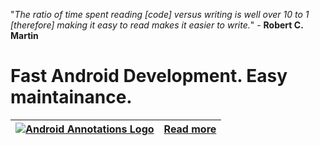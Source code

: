 "_The ratio of time spent reading [code] versus writing is well over 10 to 1 [therefore] making it easy to read makes it easier to write._" - **Robert C. Martin**


# Fast Android Development. Easy maintainance.

[![Android Annotations Logo](https://github.com/excilys/androidannotations/wiki/img/aa-logo.png)](https://github.com/excilys/androidannotations/wiki/Home) | [**Read more**](https://github.com/excilys/androidannotations/wiki/Home)|
-----------|---------------|



